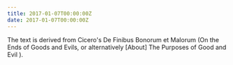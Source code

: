 ```yaml
---
title: 2017-01-07T00:00:00Z
date: 2017-01-07T00:00:00Z
---
```


The text is derived from Cicero's De Finibus Bonorum et Malorum (On the Ends of Goods and Evils, or alternatively [About] The Purposes of Good and Evil ).
